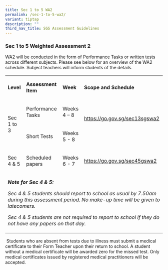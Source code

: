 ```yaml
---
title: Sec 1 to 5 WA2
permalink: /sec-1-to-5-wa2/
variant: tiptap
description: ""
third_nav_title: SGS Assessment Guidelines
---
```

<h3><strong>Sec 1 to 5 Weighted Assessment 2</strong></h3>
<p>WA2 will be conducted in the form of Performance Tasks or written tests
across different subjects. Please see below for an overview of the WA2
schedule. Subject teachers will inform students of the details.</p>
<table style="minWidth: 100px">
<colgroup>
<col>
<col>
<col>
<col>
</colgroup>
<tbody>
<tr>
<td rowspan="1" colspan="1">
<p><strong>Level</strong>
</p>
</td>
<td rowspan="1" colspan="1">
<p><strong>Assessment Item</strong>
</p>
</td>
<td rowspan="1" colspan="1">
<p><strong>Week</strong>
</p>
</td>
<td rowspan="1" colspan="1">
<p><strong>Scope and Schedule</strong>
</p>
</td>
</tr>
<tr>
<td rowspan="2" colspan="1">
<p>Sec 1 to 3</p>
</td>
<td rowspan="1" colspan="1">
<p>Performance Tasks</p>
</td>
<td rowspan="1" colspan="1">
<p>Weeks 4 – 8</p>
</td>
<td rowspan="2" colspan="1">
<p><a href="https://go.gov.sg/sec13sgswa2" rel="noopener noreferrer nofollow" target="_blank">https://go.gov.sg/sec13sgswa2</a>
</p>
<p>&nbsp;</p>
</td>
</tr>
<tr>
<td rowspan="1" colspan="1">
<p>Short Tests</p>
</td>
<td rowspan="1" colspan="1">
<p>Weeks 5 - 8</p>
</td>
</tr>
<tr>
<td rowspan="1" colspan="1">
<p>Sec 4 &amp; 5</p>
</td>
<td rowspan="1" colspan="1">
<p>Scheduled papers</p>
</td>
<td rowspan="1" colspan="1">
<p>Weeks 6 - 7</p>
</td>
<td rowspan="1" colspan="1">
<p><a href="https://go.gov.sg/sec45gswa2" rel="noopener noreferrer nofollow" target="_blank">https://go.gov.sg/sec45gswa2</a>
</p>
</td>
</tr>
<tr>
<td rowspan="1" colspan="4">
<p><strong><em>Note for Sec 4 &amp; 5:</em></strong>
</p>
<p><em>Sec 4 &amp; 5 students should report to school as usual by 7.50am during this assessment period. No make-up time will be given to latecomers.</em>
</p>
<p><em>Sec 4 &amp; 5 students are not required to report to school if they do not have any papers on that day.</em>
</p>
</td>
</tr>
</tbody>
</table>
<p>&nbsp;Students who are absent from tests due to illness must submit a
medical certificate to their Form Teacher upon their return to school.
A student without a medical certificate will be awarded zero for the missed
test. Only medical certificates issued by registered medical practitioners
will be accepted.</p>